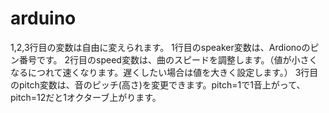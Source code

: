 # arduino
1,2,3行目の変数は自由に変えられます。
1行目のspeaker変数は、Ardionoのピン番号です。
2行目のspeed変数は、曲のスピードを調整します。（値が小さくなるにつれて速くなります。遅くしたい場合は値を大きく設定します。）
3行目のpitch変数は、音のピッチ(高さ)を変更できます。pitch=1で1音上がって、pitch=12だと1オクターブ上がります。
